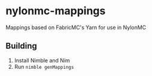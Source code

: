 # nylonmc-mappings
Mappings based on FabricMC's Yarn for use in NylonMC

## Building

1. Install Nimble and Nim
2. Run ``nimble genMappings``